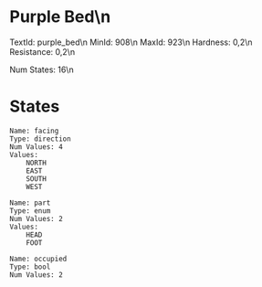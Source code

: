 # Purple Bed\n
TextId: purple_bed\n
MinId: 908\n
MaxId: 923\n
Hardness: 0,2\n
Resistance: 0,2\n

Num States: 16\n
# States
```
Name: facing
Type: direction
Num Values: 4
Values:
    NORTH
    EAST
    SOUTH
    WEST

Name: part
Type: enum
Num Values: 2
Values:
    HEAD
    FOOT

Name: occupied
Type: bool
Num Values: 2
```
